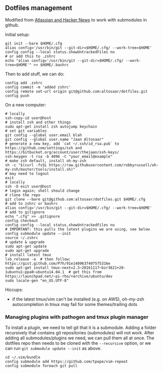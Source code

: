 ## Dotfiles management

Modified from [Atlassian and Hacker News](https://developer.atlassian.com/blog/2016/02/best-way-to-store-dotfiles-git-bare-repo/) to work with submodules in github.

Initial setup:
```
git init --bare $HOME/.cfg
alias config='/usr/bin/git --git-dir=$HOME/.cfg/ --work-tree=$HOME'
config config --local status.showUntrackedFiles no
# or add this to .zshrc
echo "alias config='/usr/bin/git --git-dir=$HOME/.cfg/ --work-tree=$HOME'" >> $HOME/.bashrc
```

Then to add stuff, we can do:
```
config add .zshrc
config commit -m 'added zshrc'
config remote set-url origin git@github.com:altosaar/dotfiles.git
config push
```

On a new computer:
```
# locally
ssh-copy-id user@host
# install zsh and other things
sudo apt-get install zsh autojump keychain
# set git variables
git config --global user.email blah
git config --global user.name "Jaan Altosaar"
# generate a new key, add `cat ~/.ssh/id_rsa.pub` to https://github.com/settings/ssh and https://bitbucket.org/account/user/thejaan/ssh-keys/
ssh-keygen -t rsa -b 4096 -C "your_email@example"
# make zsh default, install oh-my-zsh
sh -c "$(curl -fsSL https://raw.githubusercontent.com/robbyrussell/oh-my-zsh/master/tools/install.sh)"
# may need to logout
exit
# locally
ssh -O exit user@host
# login again; shell should change
# clone the repo
git clone --bare git@github.com:altosaar/dotfiles.git $HOME/.cfg
# add to zshrc or bashrc
alias config='/usr/bin/git --git-dir=$HOME/.cfg/ --work-tree=$HOME'
# add to gitignore
echo ".cfg" >> .gitignore
config checkout
config config --local status.showUntrackedFiles no
# IMPORTANT: this pulls the latest plugins we are using, see below
config submodule update --init
source ~/.zshrc
# update & upgrade
sudo apt-get update
sudo apt-get upgrade
# install latest tmux
lsb_release -a  # then follow: https://gist.github.com/P7h/91e14096374075f5316e
sudo apt-get install tmux-next=2.3~20161117~bzr3621+20-1ubuntu1~ppa0~ubuntu14.04.1	# get this from https://launchpad.net/~pi-rho/+archive/ubuntu/dev
sudo locale-gen "en_US.UTF-8"
```

Hiccups:
* if the latest tmux/vim can't be installed (e.g. on AWS), oh-my-zsh autocompletion in tmux may fail for some themes/trailing dots

### Managing plugins with pathogen and tmux plugin manager
To install a plugin, we need to tell git that it is a submodule. Adding a folder recursively that contains git repositories (submodules) will not work. After adding all submodules/plugins we need, we can pull them all at once. The dotfiles repo then needs to be cloned with the `--recursive` option, or we can run `git submodule update --init` as above.
```
cd ~/.vim/bundle
config submodule add https://github.com/tpope/vim-repeat
config submodule foreach git pull
```
